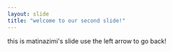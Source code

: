 ```yaml
---
layout: slide
title: "welcome to our second slide!"
---
```

this is matinazimi's slide
use the left arrow to go back!

